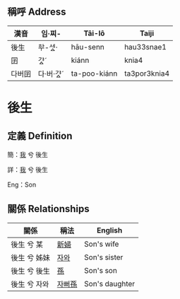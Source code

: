 

## 稱呼 Address

漢音 | 임·찌- | Tâi-lô | Taiji
--- | --- | --- | --- 
後生 | ᄒᅷ-세ᇫ· | hāu-senn | hau33snae1 
囝 | 갸ᇫˊ | kiánn | knia4 
다버囝 | 다·버·갸ᇫˊ | ta-poo-kiánn | ta3por3knia4 
# 後生
## 定義 Definition
簡：[我](member1.md) 兮 後生

詳：[我](member1.md) 兮 後生

Eng：Son

## 關係 Relationships

關係 | 稱法 | English
--- | --- | --- 
後生 兮 某 | [新婦](member52.md) | Son's wife
後生 兮 姊妹 | [자와](member20.md) | Son's sister
後生 兮 後生 | [孫](member53.md) | Son's son
後生 兮 자와 | [자뻐孫](member54.md) | Son's daughter
